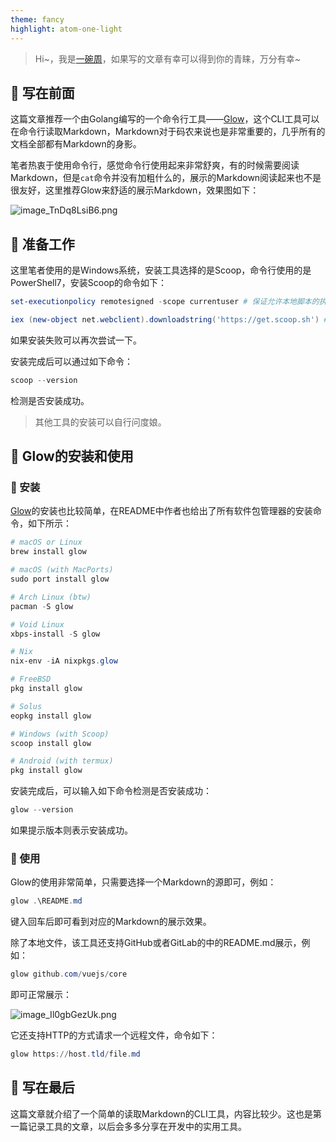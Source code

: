 ```yaml
---
theme: fancy
highlight: atom-one-light
---
```



> Hi~，我是[一碗周](https://juejin.cn/user/3350967174838701/posts "https://juejin.cn/user/3350967174838701/posts")，如果写的文章有幸可以得到你的青睐，万分有幸~




## 🥭 写在前面

这篇文章推荐一个由Golang编写的一个命令行工具——[Glow](https://github.com/charmbracelet/glow "Glow")，这个CLI工具可以在命令行读取Markdown，Markdown对于码农来说也是非常重要的，几乎所有的文档全部都有Markdown的身影。

笔者热衷于使用命令行，感觉命令行使用起来非常舒爽，有的时候需要阅读Markdown，但是`cat`命令并没有加粗什么的，展示的Markdown阅读起来也不是很友好，这里推荐Glow来舒适的展示Markdown，效果图如下：


![image_TnDq8LsiB6.png](https://p1-juejin.byteimg.com/tos-cn-i-k3u1fbpfcp/30105fe34cc84f5393866c04e9c4fe50~tplv-k3u1fbpfcp-watermark.image?)

## 🍎 准备工作

这里笔者使用的是Windows系统，安装工具选择的是Scoop，命令行使用的是PowerShell7，安装Scoop的命令如下：

```powershell
set-executionpolicy remotesigned -scope currentuser # 保证允许本地脚本的执行
```

```powershell
iex (new-object net.webclient).downloadstring('https://get.scoop.sh') # 安装
```

如果安装失败可以再次尝试一下。

安装完成后可以通过如下命令：

```powershell
scoop --version
```

检测是否安装成功。

> 其他工具的安装可以自行问度娘。

## 🍒 Glow的安装和使用

### 🍑 安装

[Glow](https://github.com/charmbracelet/glow "Glow")的安装也比较简单，在README中作者也给出了所有软件包管理器的安装命令，如下所示：

```powershell
# macOS or Linux
brew install glow

# macOS (with MacPorts)
sudo port install glow

# Arch Linux (btw)
pacman -S glow

# Void Linux
xbps-install -S glow

# Nix
nix-env -iA nixpkgs.glow

# FreeBSD
pkg install glow

# Solus
eopkg install glow

# Windows (with Scoop)
scoop install glow

# Android (with termux)
pkg install glow
```

安装完成后，可以输入如下命令检测是否安装成功：

```powershell
glow --version
```

如果提示版本则表示安装成功。

### 🍓 使用

Glow的使用非常简单，只需要选择一个Markdown的源即可，例如：

```powershell
glow .\README.md
```

键入回车后即可看到对应的Markdown的展示效果。

除了本地文件，该工具还支持GitHub或者GitLab的中的README.md展示，例如：

```powershell
glow github.com/vuejs/core
```

即可正常展示：


![image_Il0gbGezUk.png](https://p1-juejin.byteimg.com/tos-cn-i-k3u1fbpfcp/2ae0acb8b6d64e3faa974660b5803fe3~tplv-k3u1fbpfcp-watermark.image?)

它还支持HTTP的方式请求一个远程文件，命令如下：

```powershell
glow https://host.tld/file.md
```

## 🍍 写在最后

这篇文章就介绍了一个简单的读取Markdown的CLI工具，内容比较少。这也是第一篇记录工具的文章，以后会多多分享在开发中的实用工具。
